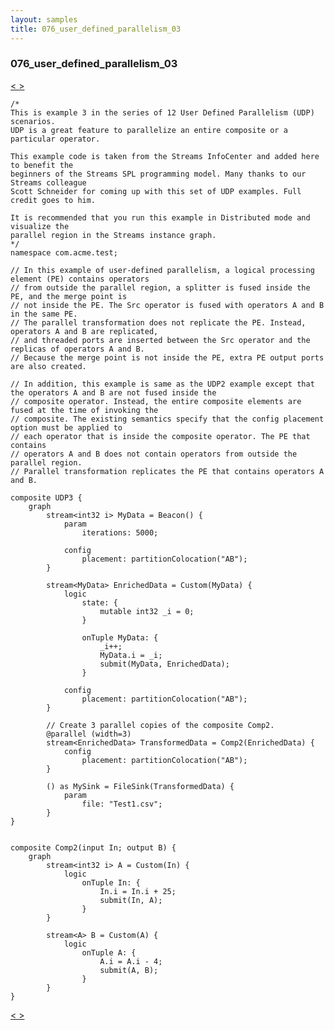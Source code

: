 ```yaml
---
layout: samples
title: 076_user_defined_parallelism_03
---
```


### 076_user_defined_parallelism_03

<div class="sampleNav"><a class="button" href="/streamsx.documentation/samples/spl-for-beginner/075_user_defined_parallelism_02_com_acme_test_UDP2_spl/"> < </a><a class="button" href="/streamsx.documentation/samples/spl-for-beginner/077_user_defined_parallelism_04_com_acme_test_UDP4_spl/"> > </a>
</div>

~~~~~~
/*
This is example 3 in the series of 12 User Defined Parallelism (UDP) scenarios.
UDP is a great feature to parallelize an entire composite or a particular operator.

This example code is taken from the Streams InfoCenter and added here to benefit the
beginners of the Streams SPL programming model. Many thanks to our Streams colleague
Scott Schneider for coming up with this set of UDP examples. Full credit goes to him.

It is recommended that you run this example in Distributed mode and visualize the
parallel region in the Streams instance graph.
*/
namespace com.acme.test;

// In this example of user-defined parallelism, a logical processing element (PE) contains operators 
// from outside the parallel region, a splitter is fused inside the PE, and the merge point is 
// not inside the PE. The Src operator is fused with operators A and B in the same PE. 
// The parallel transformation does not replicate the PE. Instead, operators A and B are replicated, 
// and threaded ports are inserted between the Src operator and the replicas of operators A and B. 
// Because the merge point is not inside the PE, extra PE output ports are also created.

// In addition, this example is same as the UDP2 example except that the operators A and B are not fused inside the
// composite operator. Instead, the entire composite elements are fused at the time of invoking the
// composite. The existing semantics specify that the config placement option must be applied to 
// each operator that is inside the composite operator. The PE that contains 
// operators A and B does not contain operators from outside the parallel region.
// Parallel transformation replicates the PE that contains operators A and B.

composite UDP3 {
	graph
		stream<int32 i> MyData = Beacon() {
			param
				iterations: 5000; 
				
			config
				placement: partitionColocation("AB");
		}

		stream<MyData> EnrichedData = Custom(MyData) {
			logic
				state: {
					mutable int32 _i = 0;
				}
				
				onTuple MyData: {
					_i++;
					MyData.i = _i;
					submit(MyData, EnrichedData);
				}
				
			config
				placement: partitionColocation("AB");
		}
		
		// Create 3 parallel copies of the composite Comp2.
		@parallel (width=3)
		stream<EnrichedData> TransformedData = Comp2(EnrichedData) {
			config
				placement: partitionColocation("AB");
		}
		
		() as MySink = FileSink(TransformedData) {
			param
				file: "Test1.csv";
		}		
}


composite Comp2(input In; output B) {
	graph
		stream<int32 i> A = Custom(In) {
			logic
				onTuple In: {
					In.i = In.i + 25;
					submit(In, A);
				}
		}
		
		stream<A> B = Custom(A) {
			logic
				onTuple A: {
					A.i = A.i - 4;
					submit(A, B);
				}
		}
}
~~~~~~

<div class="sampleNav"><a class="button" href="/streamsx.documentation/samples/spl-for-beginner/075_user_defined_parallelism_02_com_acme_test_UDP2_spl/"> < </a><a class="button" href="/streamsx.documentation/samples/spl-for-beginner/077_user_defined_parallelism_04_com_acme_test_UDP4_spl/"> > </a>
</div>

